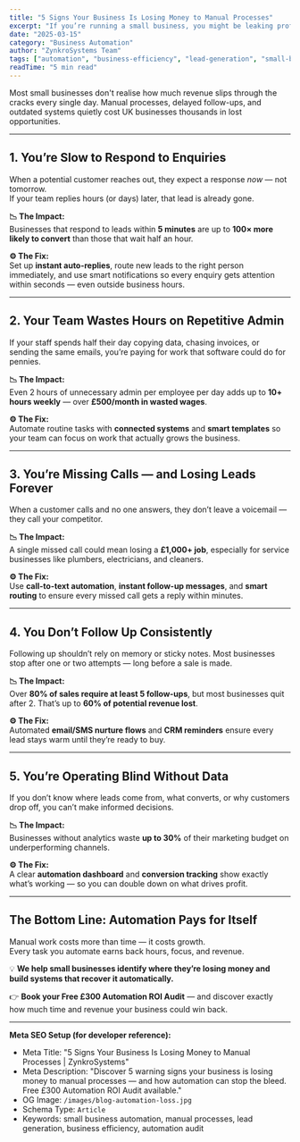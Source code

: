 ```yaml
---
title: "5 Signs Your Business Is Losing Money to Manual Processes"
excerpt: "If you’re running a small business, you might be leaking profit without realising it. Here are the 5 hidden ways manual work, slow follow-ups, and missed calls quietly drain your revenue — and how automation can stop the bleed."
date: "2025-03-15"
category: "Business Automation"
author: "ZynkroSystems Team"
tags: ["automation", "business-efficiency", "lead-generation", "small-business"]
readTime: "5 min read"
---
```


Most small businesses don't realise how much revenue slips through the cracks every single day. Manual processes, delayed follow-ups, and outdated systems quietly cost UK businesses thousands in lost opportunities.

---

## 1. You’re Slow to Respond to Enquiries

When a potential customer reaches out, they expect a response *now* — not tomorrow.  
If your team replies hours (or days) later, that lead is already gone.

**📉 The Impact:**  
Businesses that respond to leads within **5 minutes** are up to **100× more likely to convert** than those that wait half an hour.

**⚙️ The Fix:**  
Set up **instant auto-replies**, route new leads to the right person immediately, and use smart notifications so every enquiry gets attention within seconds — even outside business hours.

---

## 2. Your Team Wastes Hours on Repetitive Admin

If your staff spends half their day copying data, chasing invoices, or sending the same emails, you’re paying for work that software could do for pennies.

**📉 The Impact:**  
Even 2 hours of unnecessary admin per employee per day adds up to **10+ hours weekly** — over **£500/month in wasted wages**.

**⚙️ The Fix:**  
Automate routine tasks with **connected systems** and **smart templates** so your team can focus on work that actually grows the business.

---

## 3. You’re Missing Calls — and Losing Leads Forever

When a customer calls and no one answers, they don’t leave a voicemail — they call your competitor.

**📉 The Impact:**  
A single missed call could mean losing a **£1,000+ job**, especially for service businesses like plumbers, electricians, and cleaners.

**⚙️ The Fix:**  
Use **call-to-text automation**, **instant follow-up messages**, and **smart routing** to ensure every missed call gets a reply within minutes.

---

## 4. You Don’t Follow Up Consistently

Following up shouldn’t rely on memory or sticky notes. Most businesses stop after one or two attempts — long before a sale is made.

**📉 The Impact:**  
Over **80% of sales require at least 5 follow-ups**, but most businesses quit after 2. That’s up to **60% of potential revenue lost**.

**⚙️ The Fix:**  
Automated **email/SMS nurture flows** and **CRM reminders** ensure every lead stays warm until they’re ready to buy.

---

## 5. You’re Operating Blind Without Data

If you don’t know where leads come from, what converts, or why customers drop off, you can’t make informed decisions.

**📉 The Impact:**  
Businesses without analytics waste **up to 30%** of their marketing budget on underperforming channels.

**⚙️ The Fix:**  
A clear **automation dashboard** and **conversion tracking** show exactly what’s working — so you can double down on what drives profit.

---

## The Bottom Line: Automation Pays for Itself

Manual work costs more than time — it costs growth.  
Every task you automate earns back hours, focus, and revenue.

💡 **We help small businesses identify where they’re losing money and build systems that recover it automatically.**

👉 **Book your Free £300 Automation ROI Audit** — and discover exactly how much time and revenue your business could win back.

---

**Meta SEO Setup (for developer reference):**
- Meta Title: "5 Signs Your Business Is Losing Money to Manual Processes | ZynkroSystems"
- Meta Description: "Discover 5 warning signs your business is losing money to manual processes — and how automation can stop the bleed. Free £300 Automation ROI Audit available."
- OG Image: `/images/blog-automation-loss.jpg`
- Schema Type: `Article`
- Keywords: small business automation, manual processes, lead generation, business efficiency, automation audit
